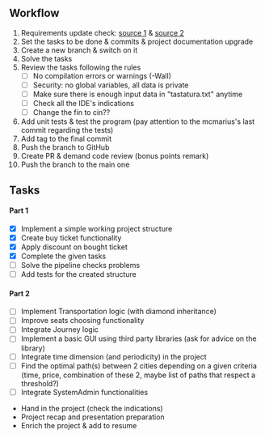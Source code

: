 ## Workflow
1. Requirements update check: [source 1](https://github.com/Ionnier/poo/tree/main) & [source 2](https://github.com/Ionnier/oop-template)
2. Set the tasks to be done & commits & project documentation upgrade
3. Create a new branch & switch on it
4. Solve the tasks
5. Review the tasks following the rules
    - [ ] No compilation errors or warnings (-Wall)
    - [ ] Security: no global variables, all data is private
    - [ ] Make sure there is enough input data in "tastatura.txt" anytime
    - [ ] Check all the IDE's indications
    - [ ] Change the fin to cin??
6. Add unit tests & test the program (pay attention to the mcmarius's last commit regarding the tests)
7. Add tag to the final commit
8. Push the branch to GitHub
9. Create PR & demand code review (bonus points remark)
10. Push the branch to the main one

## Tasks
#### Part 1
- [x] Implement a simple working project structure
- [x] Create buy ticket functionality
- [x] Apply discount on bought ticket
- [x] Complete the given tasks
- [ ] Solve the pipeline checks problems
- [ ] Add tests for the created structure
#### Part 2
- [ ] Implement Transportation logic (with diamond inheritance)
- [ ] Improve seats choosing functionality
- [ ] Integrate Journey logic
- [ ] Implement a basic GUI using third party libraries (ask for advice on the library)
- [ ] Integrate time dimension (and periodicity) in the project
- [ ] Find the optimal path(s) between 2 cities depending on a given criteria (time, price, combination of these 2, maybe list of paths that respect a threshold?)
- [ ] Integrate SystemAdmin functionalities
- Hand in the project (check the indications)
- Project recap and presentation preparation
- Enrich the project & add to resume

